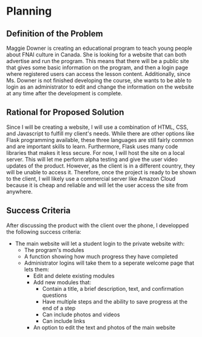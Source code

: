 Planning
==

Definition of the Problem
---
Maggie Downer is creating an educational program to teach young people about FNAI culture in Canada. She is looking for a website that can both advertise and run the program. This means that there will be a public site that gives some basic information on the program, and then a login page where registered users can access the lesson content. Additionally, since Ms. Downer is not finished developing the course, she wants to be able to login as an administrator to edit and change the information on the website at any time after the development is complete.

Rational for Proposed Solution
--
Since I will be creating a website, I will use a combination of HTML, CSS, and Javascript to fulfill my client's needs. While there are other options like Flask programming available, these three languages are still fairly common and are important skills to learn. Furthermore, Flask uses many code libraries that makes it less secure. For now, I will host the site on a local server. This will let me perform alpha testing and give the user video updates of the product. However, as the client is in a different country, they will be unable to access it. Therefore, once the project is ready to be shown to the client, I will likely use a commercial server like Amazon Cloud because it is cheap and reliable and will let the user access the site from anywhere.

Success Criteria
--

After discussing the product with the client over the phone, I developped the following success criteria: 

* The main website will let a student login to the private website with:
    * The program's modules
    * A function showing how much progress they have completed
  * Administrator logins will take them to a seperate welcome page that lets them:
    * Edit and delete existing modules
    * Add new modules that:
      * Contain a title, a brief description, text, and confirmation questions
      * Have multiple steps and the ability to save progress at the end of a step
      * Can include photos and videos
      * Can include links
    * An option to edit the text and photos of the main website
